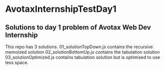 # AvotaxInternshipTestDay1
## Solutions to day 1 problem of Avotax Web Dev Internship

This repo has 3 solutions.
01_solutionTopDown.js contains the recursive memoized solution
02_solutionBottomUp.js contains the tabulation solution
03_solutionOptimized.js contains tabulation solution but is optimised to use less space.
